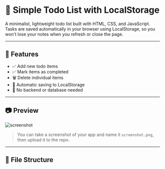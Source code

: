 # 📝 Simple Todo List with LocalStorage

A minimalist, lightweight todo list built with HTML, CSS, and JavaScript. Tasks are saved automatically in your browser using LocalStorage, so you won't lose your notes when you refresh or close the page.

---

## 🚀 Features

- ✅ Add new todo items
- ✅ Mark items as completed
- 🗑️ Delete individual items
- 💾 Automatic saving to LocalStorage
- 🧠 No backend or database needed

---

## 📷 Preview

![screenshot](screenshot.png)

> You can take a screenshot of your app and name it `screenshot.png`, then upload it to the repo.

---

## 📁 File Structure

